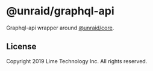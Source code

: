 # @unraid/graphql-api

Graphql-api wrapper around [@unraid/core](https://github.com/unraid/core).

## License
Copyright 2019 Lime Technology Inc. All rights reserved.

